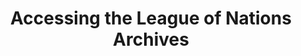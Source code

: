 ---
abstract: null
creators:
- Maria Alcañiz
date: null
document_url: null
grand_parent: iPRES
institutions: []
keywords: []
landing_page_url: https://osf.io/7dsc4/
language: eng
layout: publication
license: CC-BY 4.0 International
notes_url: null
parent: iPRES 2022
publication_type: lightning talk
size: null
slides_url: https://osf.io/download/4r3gw/
source_name: iPRES:osf:7dsc4
stream_url: https://youtu.be/eW6PsVnyI2k?t=1817
title: Accessing the League of Nations Archives
year: 2022
---